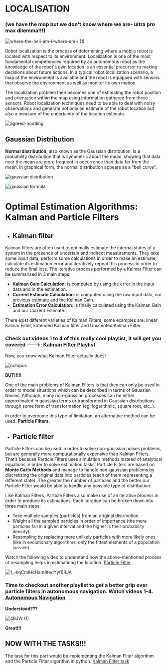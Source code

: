 # LOCALISATION

### (we have the map but we don't know where we are- ultra pro max dilemma!!!)
![where-the-hell-am-i-where-am-i (1)](https://github.com/ePSA-eJya/Robotics-Camp-2023-forked/assets/120899038/4a40e343-e73c-4117-8870-b29408d9cdcb)


Robot localization is the process of determining where a mobile robot is located with respect to its environment. Localization is one of the most fundamental competencies required by an autonomous robot as the knowledge of the robot's own location is an essential precursor to making decisions about future actions. In a typical robot localization scenario, a map of the environment is available and the robot is equipped with sensors that observe the environment as well as monitor its own motion. 

The localization problem then becomes one of estimating the robot position and orientation within the map using information gathered from these sensors. Robot localization techniques need to be able to deal with noisy observations and generate not only an estimate of the robot location but also a measure of the uncertainty of the location estimate. 


![agreed-nodding](https://github.com/ePSA-eJya/Robotics-Camp-2023-forked/assets/120899038/aca44478-3fd7-4a78-ade9-98cf5f787e5b)

## Gaussian Distribution
**Normal distribution**, also known as the Gaussian distribution, is a probability distribution that is symmetric about the mean, showing that data near the mean are more frequent in occurrence than data far from the mean. In graphical form, the normal distribution appears as a "bell curve".

![gaussian distribution](https://github.com/ePSA-eJya/Robotics-Camp-2023-forked/assets/120899038/29adc295-c3f3-4311-8fa7-5efdd9f048ab)

![gaussian formula](https://github.com/ePSA-eJya/Robotics-Camp-2023-forked/assets/120899038/00a158fd-f5a2-4310-89e5-128fcac5f675.png )


# Optimal Estimation Algorithms: Kalman and Particle Filters

+ ## **Kalman filter**
 Kalman filters are often used to optimally estimate the internal states of a system in the presence of uncertain and indirect measurements.
They take some input data, perform some calculations in order to make an estimate, calculate its estimation error and iteratively repeat this process in order to reduce the final loss. The iterative process performed by a Kalmar Filter can be summarised in 3 main steps:
+ **Kalman Gain Calculation**: is computed by using the error in the input data and in the estimation.
+ **Current Estimate Calculation**: is computed using the raw input data, our previous estimate and the Kalman Gain.
+ **Estimation Error Calculation**: is finally calculated using the Kalman Gain and our Current Estimate.

There exist different varieties of Kalman Filters, some examples are: linear Kalmar Filter, Extended Kalman filter and Unscented Kalman Filter.

### Check out videos 1 to 4 of this really cool playlist, it will get you covered --->: [Kalman Filter Playlist](https://www.youtube.com/playlist?list=PLn8PRpmsu08pzi6EMiYnR-076Mh-q3tWr)



Now, you know what Kalman Filter actually does!


![octopus](https://github.com/ePSA-eJya/Robotics-Camp-2023-forked/assets/120899038/37bf9dfc-3649-4dd6-b951-b3cb779188f3)

**BUT!!!!!**

One of the main problems of Kalman Filters is that they can only be used in order to model situations which can be described in terms of Gaussian Noises. Although, many non-gaussian processes can be either approximated in gaussian terms or transformed in Gaussian distributions through some form of transformation (eg. logarithmic, square root, etc..).


In order to overcome this type of limitation, an alternative method can be used: **Particle Filters.**

+ ## **Particle filter**

Particle FIlters can be used in order to solve non-gaussian noises problems, but are generally more computationally expensive than Kalman Filters. That’s because Particle Filters uses simulation methods instead of analytical equations in order to solve estimation tasks.
Particle Filters are based on **Monte Carlo Methods** and manage to handle non-gaussian problems by discretizing the original data into particles (each of them representing a different state). The greater the number of particles and the better our Particle Filter would be able to handle any possible type of distribution.

Like Kalman Filters, Particle Filters also make use of an iterative process in order to produce its estimations. Each iteration can be broken down into three main steps:
+ Take multiple samples (particles) from an original distribution.
+ Weight all the sampled particles in order of importance (the more particles fall in a given interval and the higher is their probability density).
+ Resampling by replacing more unlikely particles with more likely ones (like in evolutionary algorithms, only the fittest elements of a population survive).

Watch the following video to understand how the above-mentioned process of resampling helps in estimationg the location. [Particle Filter](https://youtu.be/aUkBa1zMKv4)


![1_-kqCmIHcHam8tedYyf6RJA](https://github.com/ePSA-eJya/Robotics-Camp-2023-forked/assets/120899038/33f749f2-9533-4ebb-a6e0-3d3540ef69ea)



### Time to checkout another playlist to get a better grip over particle filters in autonomous navigation. Watch videos 1-4. [Autonomous Navigation](https://youtu.be/Fw8JQ5Q-ZwU)


**Understood???**

![4BJW (1)](https://github.com/ePSA-eJya/Robotics-Camp-2023-forked/assets/120899038/dedd15ec-ef96-4840-8488-75c186c8d13b)

**Great!!!**

## NOW WITH THE TASKS!!!



The task for this part would be implementing the Kalman Filter algorithm and the Particle Filter algorithm in python.
[Kalman Filter task](/Phase1-Week2/Localisation/kalman.pdf)
